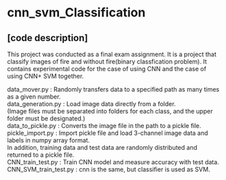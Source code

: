 # cnn_svm_Classification  

[code description]  
----------------------------------  
This project was conducted as a final exam assignment. It is a project that classify images of fire and without fire(binary classfication problem). It contains experimental code for the case of using CNN and the case of using CNN+ SVM together.  


data_mover.py : Randomly transfers data to a specified path as many times as a given number.  
data_generation.py : Load image data directly from a folder.   
(Image files must be separated into folders for each class, and the upper folder must be designated.)  
data_to_pickle.py : Converts the image file in the path to a pickle file.  
pickle_import.py : Import pickle file and load 3-channel image data and labels in numpy array format.  
                   In addition, training data and test data are randomly distributed and returned to a pickle file.  
CNN_train_test.py : Train CNN model and measure accuracy with test data.  
CNN_SVM_train_test.py : cnn is the same, but classifier is used as SVM.  
